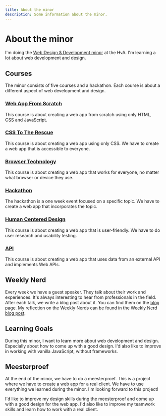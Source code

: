 ```yaml
---
title: About the minor
description: Some information about the minor.
---
```


# About the minor

I'm doing the [Web Design & Development minor](https://everythingweb.org/) at the HvA. I'm learning a lot about web development and design.

## Courses

The minor consists of five courses and a hackathon. Each course is about a different aspect of web development and design.

### [Web App From Scratch](/blog/web-app-from-scratch)

This course is about creating a web app from scratch using only HTML, CSS and JavaScript.

### [CSS To The Rescue](/blog/css-to-the-rescue)

This course is about creating a web app using only CSS. We have to create a web app that is accessible to everyone.

### [Browser Technology](/blog/browser-technology)

This course is about creating a web app that works for everyone, no matter what browser or device they use.

### [Hackathon](/blog/hackathon)

The hackathon is a one week event focused on a specific topic. We have to create a web app that incorporates the topic.

### [Human Centered Design](/blog/human-centered-design)

This course is about creating a web app that is user-friendly. We have to do user research and usability testing.

### [API](/blog/api)

This course is about creating a web app that uses data from an external API and implements Web APIs.

## Weekly Nerd

Every week we have a guest speaker. They talk about their work and experiences. It's always interesting to hear from professionals in the field. After each talk, we write a blog post about it. You can find them on the [blog page](/blog). My reflection on the Weekly Nerds can be found in the [Weekly Nerd blog post](/blog/weekly-nerd).

## Learning Goals

During this minor, I want to learn more about web development and design. Especially about how to come up with a good design. I'd also like to improve in working with vanilla JavaScript, without frameworks.

## Meesterproef

At the end of the minor, we have to do a meesterproef. This is a project where we have to create a web app for a real client. We have to use everything we learned during the minor. I'm looking forward to this project!

I'd like to improve my design skills during the meesterproef and come up with a good design for the web app. I'd also like to improve my teamwork skills and learn how to work with a real client.
